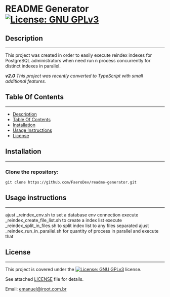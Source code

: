 #  README Generator   [![License: GNU GPLv3](https://github.com/iroot-technology/postgresql-reindex-parallel/assets/52215486/b7061021-1a70-4a54-b693-5df75263b3fb)](https://www.gnu.org/licenses/gpl-3.0.en.html)

  ##  Description

***

  This project was created in order to easily execute reindex indexes for PostgreSQL administrators when need run n process concurrently for distinct indexes in parallel.
  
  ***v2.0** This project was recently converted to TypeScript with small additional features.*
  
  ## Table Of Contents  

***
  * [Description](#Description)
  * [Table Of Contents](#table-of-contents)
  * [Installation](#Installation)
  * [Usage Instructions](#usage-instructions)
  * [License](#License)
  
  ##  Installation

***

  ### Clone the repository: 
    git clone https://github.com/FaeroDev/readme-generator.git  
      
  
  ##  Usage instructions  

***
ajust _reindex_env.sh to set a database env connection
execute _reindex_create_file_list.sh to create a index list
execute _reindex_split_in_files.sh to split index list to any files separated
ajust _reindex_run_in_parallel.sh for quantity of process in parallel and execute that

    
  ##  License

  ***
  This project is covered under the [![License: GNU GPLv3](https://www.gnu.org/graphics/gnu-post/GPLv3-stamp.svg)]([https://opensource.org/licenses/MIT](https://www.gnu.org/licenses/gpl-3.0.en.html)) license.  
    
  See attached [LICENSE](./LICENSE) file for details.  
    

  Email:  emanuel@iroot.com.br
